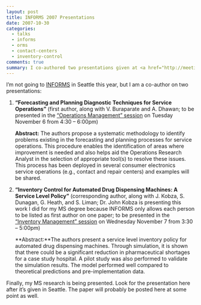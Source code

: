 ```yaml
---
layout: post
title: INFORMS 2007 Presentations
date: 2007-10-30
categories: 
  - talks
  - informs
  - orms
  - contact-centers
  - inventory-control
comments: true
summary: I co-authored two presentations given at <a href="http://meetings2.informs.org/Seattle07/">INFORMS Seattle 2007</a>
---
```


I’m not going to [INFORMS](http://meetings.informs.org/Seattle07/) in Seattle this year, but I am a co-author on two presentations:

1.  **“Forecasting and Planning Diagnostic Techniques for Service Operations”** (first author, along with V. Buraparate and A. Dhawan; to be presented in the [“Operations Management” session](https://informs.emeetingsonline.com/emeetings/formbuilder/clustersessiondtl.asp?csnno=7666&amp;mmnno=167&amp;ppnno=24168) on Tuesday November 6 from 4:30 – 6:00pm)

    **Abstract:** The authors propose a systematic methodology to identify problems existing in the forecasting and planning processes for service operations. This procedure enables the identification of areas where improvement is needed and also helps aid the Operations Research Analyst in the selection of appropriate tool(s) to resolve these issues. This process has been deployed in several consumer electronics service operations (e.g., contact and repair centers) and examples will be shared.

2.  **“Inventory Control for Automated Drug Dispensing Machines: A Service Level Policy”** (corresponding author, along with J. Kobza, S. Dunagan, G. Heath, and S. Liman; Dr. John Kobza is presenting this work I did for my MS degree because INFORMS only allows each person to be listed as first author on one paper; to be presented in the [“Inventory Management” session](https://informs.emeetingsonline.com/emeetings/formbuilder/clustersessiondtl.asp?csnno=7645&amp;mmnno=167&amp;ppnno=26422) on Wednesday November 7 from 3:30 – 5:00pm)

    **Abstract:**The authors present a service level inventory policy for automated drug dispensing machines. Through simulation, it is shown that there could be a significant reduction in pharmaceutical shortages for a case study hospital. A pilot study was also performed to validate the simulation results. The model performed well compared to theoretical predictions and pre-implementation data.

Finally, my MS research is being presented. Look for the presentation here after it’s given in Seattle. The paper will probably be posted here at some point as well.